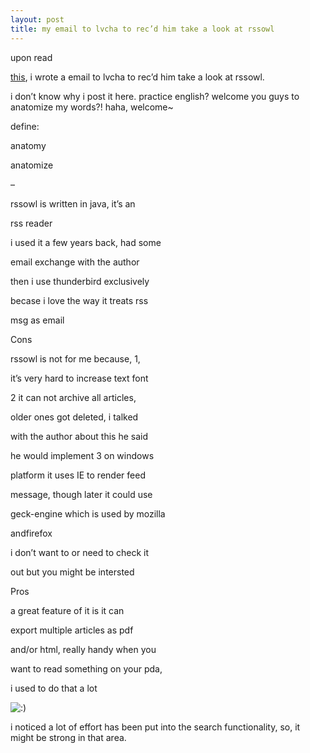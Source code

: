 ```yaml
---
layout: post
title: my email to lvcha to rec’d him take a look at rssowl
---
```


upon read 

[this](http://www.rssowl.org/node/216), i wrote a email to lvcha to rec’d him take a look at rssowl.

i don’t know why i post it here. practice english? welcome you guys to anatomize my words?! haha, welcome~

define:

anatomy

anatomize

–

rssowl is written in java, it’s an

rss reader

i used it a few years back, had some

email exchange with the author

then i use thunderbird exclusively

becase i love the way it treats rss

msg as email

Cons

rssowl is not for me because, 1,

it’s very hard to increase text font

2 it can not archive all articles,

older ones got deleted, i talked

with the author about this he said

he would implement 3 on windows

platform it uses IE to render feed

message, though later it could use

geck-engine which is used by mozilla

andfirefox

i don’t want to or need to check it

out but you might be intersted

Pros

a great feature of it is it can

export multiple articles as pdf

and/or html, really handy when you

want to read something on your pda,

i used to do that a lot  

![:)](http://www.rijiben.org/smilies/icon_smile.gif)

i noticed a lot of effort has been put into the search functionality, so, it might be strong in that area.
